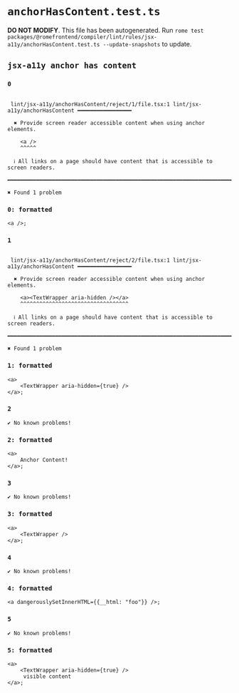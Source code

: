 # `anchorHasContent.test.ts`

**DO NOT MODIFY**. This file has been autogenerated. Run `rome test packages/@romefrontend/compiler/lint/rules/jsx-a11y/anchorHasContent.test.ts --update-snapshots` to update.

## `jsx-a11y anchor has content`

### `0`

```

 lint/jsx-a11y/anchorHasContent/reject/1/file.tsx:1 lint/jsx-a11y/anchorHasContent ━━━━━━━━━━━━━━━━━

  ✖ Provide screen reader accessible content when using anchor elements.

    <a />
    ^^^^^

  ℹ All links on a page should have content that is accessible to screen readers.

━━━━━━━━━━━━━━━━━━━━━━━━━━━━━━━━━━━━━━━━━━━━━━━━━━━━━━━━━━━━━━━━━━━━━━━━━━━━━━━━━━━━━━━━━━━━━━━━━━━━

✖ Found 1 problem

```

### `0: formatted`

```
<a />;

```

### `1`

```

 lint/jsx-a11y/anchorHasContent/reject/2/file.tsx:1 lint/jsx-a11y/anchorHasContent ━━━━━━━━━━━━━━━━━

  ✖ Provide screen reader accessible content when using anchor elements.

    <a><TextWrapper aria-hidden /></a>
    ^^^^^^^^^^^^^^^^^^^^^^^^^^^^^^^^^^

  ℹ All links on a page should have content that is accessible to screen readers.

━━━━━━━━━━━━━━━━━━━━━━━━━━━━━━━━━━━━━━━━━━━━━━━━━━━━━━━━━━━━━━━━━━━━━━━━━━━━━━━━━━━━━━━━━━━━━━━━━━━━

✖ Found 1 problem

```

### `1: formatted`

```
<a>
	<TextWrapper aria-hidden={true} />
</a>;

```

### `2`

```
✔ No known problems!

```

### `2: formatted`

```
<a>
	Anchor Content!
</a>;

```

### `3`

```
✔ No known problems!

```

### `3: formatted`

```
<a>
	<TextWrapper />
</a>;

```

### `4`

```
✔ No known problems!

```

### `4: formatted`

```
<a dangerouslySetInnerHTML={{__html: "foo"}} />;

```

### `5`

```
✔ No known problems!

```

### `5: formatted`

```
<a>
	<TextWrapper aria-hidden={true} />
	 visible content
</a>;

```
